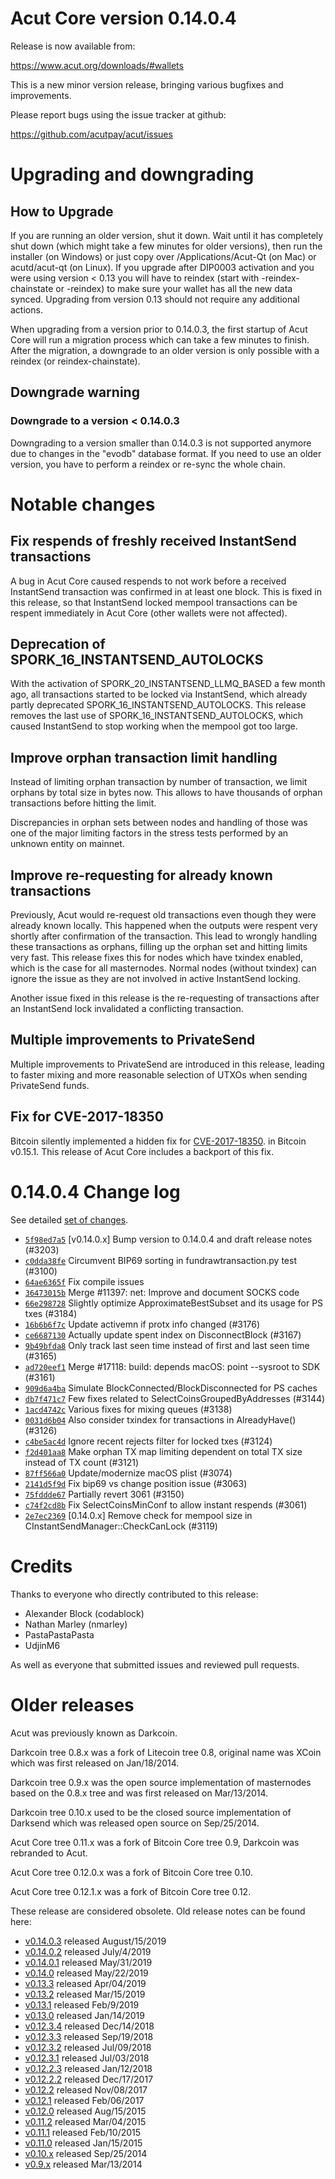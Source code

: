 Acut Core version 0.14.0.4
==========================

Release is now available from:

  <https://www.acut.org/downloads/#wallets>

This is a new minor version release, bringing various bugfixes and improvements.

Please report bugs using the issue tracker at github:

  <https://github.com/acutpay/acut/issues>


Upgrading and downgrading
=========================

How to Upgrade
--------------

If you are running an older version, shut it down. Wait until it has completely
shut down (which might take a few minutes for older versions), then run the
installer (on Windows) or just copy over /Applications/Acut-Qt (on Mac) or
acutd/acut-qt (on Linux). If you upgrade after DIP0003 activation and you were
using version < 0.13 you will have to reindex (start with -reindex-chainstate
or -reindex) to make sure your wallet has all the new data synced. Upgrading from
version 0.13 should not require any additional actions.

When upgrading from a version prior to 0.14.0.3, the
first startup of Acut Core will run a migration process which can take a few minutes
to finish. After the migration, a downgrade to an older version is only possible with
a reindex (or reindex-chainstate).

Downgrade warning
-----------------

### Downgrade to a version < 0.14.0.3

Downgrading to a version smaller than 0.14.0.3 is not supported anymore due to changes
in the "evodb" database format. If you need to use an older version, you have to perform
a reindex or re-sync the whole chain.

Notable changes
===============

Fix respends of freshly received InstantSend transactions
---------------------------------------------------------

A bug in Acut Core caused respends to not work before a received InstantSend transaction was confirmed in at least
one block. This is fixed in this release, so that InstantSend locked mempool transactions can be
respent immediately in Acut Core (other wallets were not affected).

Deprecation of SPORK_16_INSTANTSEND_AUTOLOCKS
---------------------------------------------

With the activation of SPORK_20_INSTANTSEND_LLMQ_BASED a few month ago, all transactions started to be locked via
InstantSend, which already partly deprecated SPORK_16_INSTANTSEND_AUTOLOCKS. This release removes the last use
of SPORK_16_INSTANTSEND_AUTOLOCKS, which caused InstantSend to stop working when the mempool got too large.

Improve orphan transaction limit handling
-----------------------------------------

Instead of limiting orphan transaction by number of transaction, we limit orphans by total size in bytes
now. This allows to have thousands of orphan transactions before hitting the limit.

Discrepancies in orphan sets between nodes and handling of those was one of the major limiting factors in
the stress tests performed by an unknown entity on mainnet.

Improve re-requesting for already known transactions
----------------------------------------------------

Previously, Acut would re-request old transactions even though they were already known locally. This
happened when the outputs were respent very shortly after confirmation of the transaction. This lead to
wrongly handling these transactions as orphans, filling up the orphan set and hitting limits very fast.
This release fixes this for nodes which have txindex enabled, which is the case for all masternodes. Normal
nodes (without txindex) can ignore the issue as they are not involved in active InstantSend locking.

Another issue fixed in this release is the re-requesting of transactions after an InstantSend lock invalidated
a conflicting transaction.

Multiple improvements to PrivateSend
------------------------------------

Multiple improvements to PrivateSend are introduced in this release, leading to faster mixing and more
reasonable selection of UTXOs when sending PrivateSend funds.

Fix for CVE-2017-18350
----------------------

Bitcoin silently implemented a hidden fix for [CVE-2017-18350](https://lists.linuxfoundation.org/pipermail/bitcoin-dev/2019-November/017453.html).
in Bitcoin v0.15.1. This release of Acut Core includes a backport of this fix.


0.14.0.4 Change log
===================

See detailed [set of changes](https://github.com/acutpay/acut/compare/v0.14.0.3...acutpay:v0.14.0.4).

- [`5f98ed7a5`](https://github.com/acutpay/acut/commit/5f98ed7a5) [v0.14.0.x] Bump version to 0.14.0.4 and draft release notes (#3203)
- [`c0dda38fe`](https://github.com/acutpay/acut/commit/c0dda38fe) Circumvent BIP69 sorting in fundrawtransaction.py test (#3100)
- [`64ae6365f`](https://github.com/acutpay/acut/commit/64ae6365f) Fix compile issues
- [`36473015b`](https://github.com/acutpay/acut/commit/36473015b) Merge #11397: net: Improve and document SOCKS code
- [`66e298728`](https://github.com/acutpay/acut/commit/66e298728) Slightly optimize ApproximateBestSubset and its usage for PS txes (#3184)
- [`16b6b6f7c`](https://github.com/acutpay/acut/commit/16b6b6f7c) Update activemn if protx info changed (#3176)
- [`ce6687130`](https://github.com/acutpay/acut/commit/ce6687130) Actually update spent index on DisconnectBlock (#3167)
- [`9b49bfda8`](https://github.com/acutpay/acut/commit/9b49bfda8) Only track last seen time instead of first and last seen time (#3165)
- [`ad720eef1`](https://github.com/acutpay/acut/commit/ad720eef1) Merge #17118: build: depends macOS: point --sysroot to SDK (#3161)
- [`909d6a4ba`](https://github.com/acutpay/acut/commit/909d6a4ba) Simulate BlockConnected/BlockDisconnected for PS caches
- [`db7f471c7`](https://github.com/acutpay/acut/commit/db7f471c7) Few fixes related to SelectCoinsGroupedByAddresses (#3144)
- [`1acd4742c`](https://github.com/acutpay/acut/commit/1acd4742c) Various fixes for mixing queues (#3138)
- [`0031d6b04`](https://github.com/acutpay/acut/commit/0031d6b04) Also consider txindex for transactions in AlreadyHave() (#3126)
- [`c4be5ac4d`](https://github.com/acutpay/acut/commit/c4be5ac4d) Ignore recent rejects filter for locked txes (#3124)
- [`f2d401aa8`](https://github.com/acutpay/acut/commit/f2d401aa8) Make orphan TX map limiting dependent on total TX size instead of TX count (#3121)
- [`87ff566a0`](https://github.com/acutpay/acut/commit/87ff566a0) Update/modernize macOS plist (#3074)
- [`2141d5f9d`](https://github.com/acutpay/acut/commit/2141d5f9d) Fix bip69 vs change position issue (#3063)
- [`75fddde67`](https://github.com/acutpay/acut/commit/75fddde67) Partially revert 3061 (#3150)
- [`c74f2cd8b`](https://github.com/acutpay/acut/commit/c74f2cd8b) Fix SelectCoinsMinConf to allow instant respends (#3061)
- [`2e7ec2369`](https://github.com/acutpay/acut/commit/2e7ec2369) [0.14.0.x] Remove check for mempool size in CInstantSendManager::CheckCanLock (#3119)

Credits
=======

Thanks to everyone who directly contributed to this release:

- Alexander Block (codablock)
- Nathan Marley (nmarley)
- PastaPastaPasta
- UdjinM6

As well as everyone that submitted issues and reviewed pull requests.

Older releases
==============

Acut was previously known as Darkcoin.

Darkcoin tree 0.8.x was a fork of Litecoin tree 0.8, original name was XCoin
which was first released on Jan/18/2014.

Darkcoin tree 0.9.x was the open source implementation of masternodes based on
the 0.8.x tree and was first released on Mar/13/2014.

Darkcoin tree 0.10.x used to be the closed source implementation of Darksend
which was released open source on Sep/25/2014.

Acut Core tree 0.11.x was a fork of Bitcoin Core tree 0.9,
Darkcoin was rebranded to Acut.

Acut Core tree 0.12.0.x was a fork of Bitcoin Core tree 0.10.

Acut Core tree 0.12.1.x was a fork of Bitcoin Core tree 0.12.

These release are considered obsolete. Old release notes can be found here:

- [v0.14.0.3](https://github.com/acutpay/acut/blob/master/doc/release-notes/acut/release-notes-0.14.0.3.md) released August/15/2019
- [v0.14.0.2](https://github.com/acutpay/acut/blob/master/doc/release-notes/acut/release-notes-0.14.0.2.md) released July/4/2019
- [v0.14.0.1](https://github.com/acutpay/acut/blob/master/doc/release-notes/acut/release-notes-0.14.0.1.md) released May/31/2019
- [v0.14.0](https://github.com/acutpay/acut/blob/master/doc/release-notes/acut/release-notes-0.14.0.md) released May/22/2019
- [v0.13.3](https://github.com/acutpay/acut/blob/master/doc/release-notes/acut/release-notes-0.13.3.md) released Apr/04/2019
- [v0.13.2](https://github.com/acutpay/acut/blob/master/doc/release-notes/acut/release-notes-0.13.2.md) released Mar/15/2019
- [v0.13.1](https://github.com/acutpay/acut/blob/master/doc/release-notes/acut/release-notes-0.13.1.md) released Feb/9/2019
- [v0.13.0](https://github.com/acutpay/acut/blob/master/doc/release-notes/acut/release-notes-0.13.0.md) released Jan/14/2019
- [v0.12.3.4](https://github.com/acutpay/acut/blob/master/doc/release-notes/acut/release-notes-0.12.3.4.md) released Dec/14/2018
- [v0.12.3.3](https://github.com/acutpay/acut/blob/master/doc/release-notes/acut/release-notes-0.12.3.3.md) released Sep/19/2018
- [v0.12.3.2](https://github.com/acutpay/acut/blob/master/doc/release-notes/acut/release-notes-0.12.3.2.md) released Jul/09/2018
- [v0.12.3.1](https://github.com/acutpay/acut/blob/master/doc/release-notes/acut/release-notes-0.12.3.1.md) released Jul/03/2018
- [v0.12.2.3](https://github.com/acutpay/acut/blob/master/doc/release-notes/acut/release-notes-0.12.2.3.md) released Jan/12/2018
- [v0.12.2.2](https://github.com/acutpay/acut/blob/master/doc/release-notes/acut/release-notes-0.12.2.2.md) released Dec/17/2017
- [v0.12.2](https://github.com/acutpay/acut/blob/master/doc/release-notes/acut/release-notes-0.12.2.md) released Nov/08/2017
- [v0.12.1](https://github.com/acutpay/acut/blob/master/doc/release-notes/acut/release-notes-0.12.1.md) released Feb/06/2017
- [v0.12.0](https://github.com/acutpay/acut/blob/master/doc/release-notes/acut/release-notes-0.12.0.md) released Aug/15/2015
- [v0.11.2](https://github.com/acutpay/acut/blob/master/doc/release-notes/acut/release-notes-0.11.2.md) released Mar/04/2015
- [v0.11.1](https://github.com/acutpay/acut/blob/master/doc/release-notes/acut/release-notes-0.11.1.md) released Feb/10/2015
- [v0.11.0](https://github.com/acutpay/acut/blob/master/doc/release-notes/acut/release-notes-0.11.0.md) released Jan/15/2015
- [v0.10.x](https://github.com/acutpay/acut/blob/master/doc/release-notes/acut/release-notes-0.10.0.md) released Sep/25/2014
- [v0.9.x](https://github.com/acutpay/acut/blob/master/doc/release-notes/acut/release-notes-0.9.0.md) released Mar/13/2014

